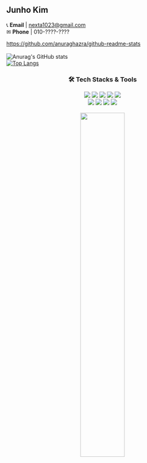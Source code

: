 ## Junho Kim
📞 **Email** | nexta1023@gmail.com <br />
✉ **Phone** | 010-????-????



https://github.com/anuraghazra/github-readme-stats <br /><br />
![Anurag's GitHub stats](https://github-readme-stats.vercel.app/api?username=junnokimm&show_icons=true&theme=transparent) <br />
[![Top Langs](https://github-readme-stats.vercel.app/api/top-langs/?username=junnokimm&layout=donut)](https://github.com/anuraghazra/github-readme-stats)

<!-- 
<br /><br />

[![Hits](https://hits.seeyoufarm.com/api/count/incr/badge.svg?url=https%3A%2F%2Fgithub.com%2Fgjbae1212%2Fhit-counter&count_bg=%23635DD5&title_bg=%233BA3D9&icon=java.svg&icon_color=%23E7E7E7&title=JAVA&edge_flat=false)](https://hits.seeyoufarm.com)
-->

<div align=center>

### 🛠️ Tech Stacks & Tools

<div>
<img src="https://img.shields.io/badge/React-20232A?style=flat&logo=react&logoColor=61DAFB"/>
<img src="https://img.shields.io/badge/JavaScript-F7DF1E?style=flat&logo=JavaScript&logoColor=white"/> 
<img src="https://img.shields.io/badge/HTML-E34F26?style=flat&logo=html5&logoColor=white"/>
<img src="https://img.shields.io/badge/CSS-239120?&style=flat&logo=css&logoColor=white"/>
  <img src="https://img.shields.io/badge/Figma-F24E1E.svg?style=flat&logo=figma&logoColor=white" /> <br />
<img src="https://img.shields.io/badge/TypeScript-007ACC.svg?style=flat&logo=typescript&logoColor=white" />
<img src="https://img.shields.io/badge/Node.js-43853D?style=flat&logo=node.js&logoColor=white"/>
<img src="https://img.shields.io/badge/Express-000000?style=flat&logo=Express&logoColor=white"/> 
<img src="https://img.shields.io/badge/MongoDB-4EA94B?style=flat&logo=mongodb&logoColor=white"/> <br />
</div>

<br>

  <img src="https://github-readme-stats.vercel.app/api?username=junnokimm&show_icons=true&theme=transparent&hide=stars" width="48%"/> 
</div>



<!--
**junnokimm** is a ✨ _special_ ✨ repository because its `README.md` (this file) appears on your GitHub profile.

Here are some ideas to get you started:

- 🔭 I’m currently working on ...
- 🌱 I’m currently learning ...
- 👯 I’m looking to collaborate on ...
- 🤔 I’m looking for help with ...
- 💬 Ask me about ...
- 📫 How to reach me: ...
- 😄 Pronouns: ...
- ⚡ Fun fact: ...
-->

